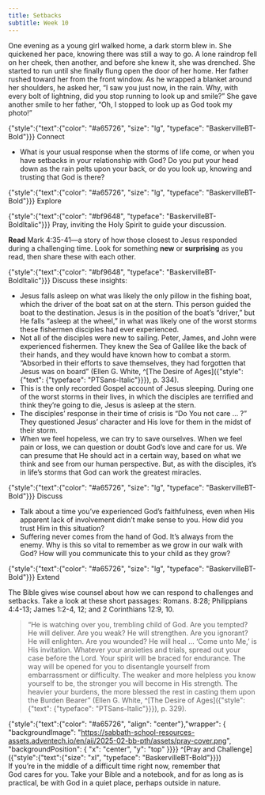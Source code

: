 ```yaml
---
title: Setbacks
subtitle: Week 10
---
```


One evening as a young girl walked home, a dark storm blew in. She quickened her pace, knowing there was still a way to go. A lone raindrop fell on her cheek, then another, and before she knew it, she was drenched. She started to run until she finally flung open the door of her home. Her father rushed toward her from the front window. As he wrapped a blanket around her shoulders, he asked her, “I saw you just now, in the rain. Why, with every bolt of lightning, did you stop running to look up and smile?” She gave another smile to her father, “Oh, I stopped to look up as God took my photo!”

{"style":{"text":{"color": "#a65726", "size": "lg", "typeface": "BaskervilleBT-Bold"}}}
Connect

+ What is your usual response when the storms of life come, or when you have setbacks in your relationship with God? Do you put your head down as the rain pelts upon your back, or do you look up, knowing and trusting that God is there?

{"style":{"text":{"color": "#a65726", "size": "lg", "typeface": "BaskervilleBT-Bold"}}}
Explore

{"style":{"text":{"color": "#bf9648", "typeface": "BaskervilleBT-BoldItalic"}}}
Pray, inviting the Holy Spirit to guide your discussion.

**Read** Mark 4:35-41—a story of how those closest to Jesus responded during a challenging time. Look for something **new** or **surprising** as you read, then share these with each other.

{"style":{"text":{"color": "#bf9648", "typeface": "BaskervilleBT-BoldItalic"}}}
Discuss these insights:

+ Jesus falls asleep on what was likely the only pillow in the fishing boat, which the driver of the boat sat on at the stern. This person guided the boat to the destination. Jesus is in the position of the boat’s “driver,” but He falls “asleep at the wheel,” in what was likely one of the worst storms these fishermen disciples had ever experienced.
+ Not all of the disciples were new to sailing. Peter, James, and John were experienced fishermen. They knew the Sea of Galilee like the back of their hands, and they would have known how to combat a storm. “Absorbed in their efforts to save themselves, they had forgotten that Jesus was on board” (Ellen G. White, ^[The Desire of Ages]({"style": {"text": {"typeface": "PTSans-Italic"}}}), p. 334).
+ This is the only recorded Gospel account of Jesus sleeping. During one of the worst storms in their lives, in which the disciples are terrified and think they’re going to die, Jesus is asleep at the stern.
+ The disciples’ response in their time of crisis is “Do You not care … ?” They questioned Jesus’ character and His love for them in the midst of their storm.
+ When we feel hopeless, we can try to save ourselves. When we feel pain or loss, we can question or doubt God’s love and care for us. We can presume that He should act in a certain way, based on what we think and see from our human perspective. But, as with the disciples, it’s in life’s storms that God can work the greatest miracles.

{"style":{"text":{"color": "#a65726", "size": "lg", "typeface": "BaskervilleBT-Bold"}}}
Discuss

+ Talk about a time you’ve experienced God’s faithfulness, even when His apparent lack of involvement didn’t make sense to you. How did you trust Him in this situation?
+ Suffering never comes from the hand of God. It’s always from the enemy. Why is this so vital to remember as we grow in our walk with God? How will you communicate this to your child as they grow?

{"style":{"text":{"color": "#a65726", "size": "lg", "typeface": "BaskervilleBT-Bold"}}}
Extend

The Bible gives wise counsel about how we can respond to challenges and setbacks. Take a look at these short passages: Romans. 8:28; Philippians 4:4-13; James 1:2-4, 12; and 2 Corinthians 12:9, 10.

> “He is watching over you, trembling child of God. Are you tempted? He will deliver. Are you weak? He will strengthen. Are you ignorant? He will enlighten. Are you wounded? He will heal … ‘Come unto Me,’ is His invitation. Whatever your anxieties and trials, spread out your case before the Lord. Your spirit will be braced for endurance. The way will be opened for you to disentangle yourself from embarrassment or difficulty. The weaker and more helpless you know yourself to be, the stronger you will become in His strength. The heavier your burdens, the more blessed the rest in casting them upon the Burden Bearer” (Ellen G. White, ^[The Desire of Ages]({"style": {"text": {"typeface": "PTSans-Italic"}}}), p. 329).

{"style":{"text":{"color": "#a65726", "align": "center"},"wrapper": { "backgroundImage": "https://sabbath-school-resources-assets.adventech.io/en/aij/2025-02-bb-pth/assets/pray-cover.png", "backgroundPosition": { "x": "center", "y": "top" }}}}
^[Pray and Challenge]({"style":{"text":{"size": "xl", "typeface": "BaskervilleBT-Bold"}}})\
If you’re in the middle of a difficult time right now, remember that\
God cares for you. Take your Bible and a notebook, and for as long as is\
practical, be with God in a quiet place, perhaps outside in nature.